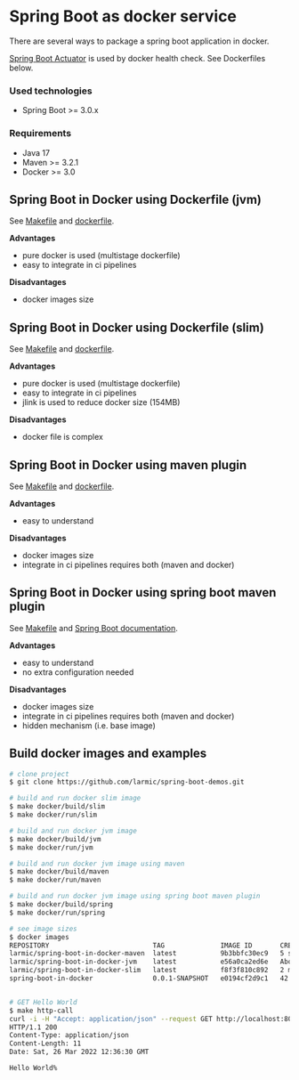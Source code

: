 # Spring Boot as docker service

There are several ways to package a spring boot application in docker.

[Spring Boot Actuator](https://docs.spring.io/spring-boot/docs/current/reference/html/actuator.html) is used by 
docker health check. See Dockerfiles below.

### Used technologies

* Spring Boot >= 3.0.x

### Requirements

* Java 17
* Maven >= 3.2.1
* Docker >= 3.0

## Spring Boot in Docker using Dockerfile (jvm)

See [Makefile](Makefile) and [dockerfile](src/main/docker/Dockerfile-jvm).

__Advantages__
* pure docker is used (multistage dockerfile)
* easy to integrate in ci pipelines

__Disadvantages__
* docker images size

## Spring Boot in Docker using Dockerfile (slim)

See [Makefile](Makefile) and [dockerfile](src/main/docker/Dockerfile-slim).

__Advantages__
* pure docker is used (multistage dockerfile)
* easy to integrate in ci pipelines
* jlink is used to reduce docker size (154MB)

__Disadvantages__
* docker file is complex

## Spring Boot in Docker using maven plugin

See [Makefile](Makefile) and [dockerfile](src/main/docker/Dockerfile-maven).

__Advantages__
* easy to understand

__Disadvantages__
* docker images size
* integrate in ci pipelines requires both (maven and docker)

## Spring Boot in Docker using spring boot maven plugin

See [Makefile](Makefile) and [Spring Boot documentation](https://spring.io/blog/2021/01/04/ymnnalft-easy-docker-image-creation-with-the-spring-boot-maven-plugin-and-buildpacks).

__Advantages__
* easy to understand
* no extra configuration needed

__Disadvantages__
* docker images size
* integrate in ci pipelines requires both (maven and docker)
* hidden mechanism (i.e. base image)

## Build docker images and examples

```sh
# clone project
$ git clone https://github.com/larmic/spring-boot-demos.git

# build and run docker slim image
$ make docker/build/slim
$ make docker/run/slim

# build and run docker jvm image
$ make docker/build/jvm
$ make docker/run/jvm

# build and run docker jvm image using maven
$ make docker/build/maven
$ make docker/run/maven

# build and run docker jvm image using spring boot maven plugin
$ make docker/build/spring
$ make docker/run/spring

# see image sizes
$ docker images
REPOSITORY                          TAG              IMAGE ID       CREATED              SIZE
larmic/spring-boot-in-docker-maven  latest           9b3bbfc30ec9   5 seconds ago        477MB
larmic/spring-boot-in-docker-jvm    latest           e56a0ca2ed6e   About a minute ago   477MB
larmic/spring-boot-in-docker-slim   latest           f8f3f810c892   2 minutes ago        154MB
spring-boot-in-docker               0.0.1-SNAPSHOT   e0194cf2d9c1   42 years ago         290MB


# GET Hello World
$ make http-call
curl -i -H "Accept: application/json" --request GET http://localhost:8080/
HTTP/1.1 200 
Content-Type: application/json
Content-Length: 11
Date: Sat, 26 Mar 2022 12:36:30 GMT

Hello World%   
```

